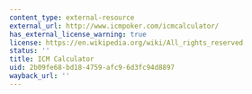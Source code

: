 ```yaml
---
content_type: external-resource
external_url: http://www.icmpoker.com/icmcalculator/
has_external_license_warning: true
license: https://en.wikipedia.org/wiki/All_rights_reserved
status: ''
title: ICM Calculator
uid: 2b09fe68-bd18-4759-afc9-6d3fc94d8897
wayback_url: ''
---
```


